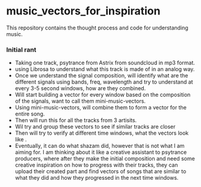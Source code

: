 # music_vectors_for_inspiration
This repository contains the thought process and code for understanding music. 


### Initial rant
* Taking one track, psytrance from Astrix from soundcloud in mp3 format. 
*  using Librosa to understand what this track is made of in an analog way. 
* Once we understand the signal composition, will identify what are the different signals using bands, freq, wavelength and try to understand at every 3-5 second windows, how are they combined. 
* Will start building a vector for every window based on the composition of the signals, want to call them mini-music-vectors.
* Using mini-music-vectors, will combine them to form a vector for the entire song. 
* Then will run this for all the tracks from 3 artisits. 
* Wil try and group these vectors to see if similar tracks are closer
* Then will try to verify at different time windows, what the vectors look like .
* Eventually, it can do what shazam did, however that is not what I am aiming for. I am thinking about it like a creative assistant to psytrance producers, where after they make the initial composition and need some creative inspiration on how to progress with their tracks, they can upload their created part and find vectors of songs that are similar to what they did and how they progressed in the next time windows.

